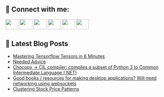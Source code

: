## 🔎 Connect with me:
[<img height="32" width="40" src="https://cdn.jsdelivr.net/npm/simple-icons@v5/icons/telegram.svg" />](https://t.me/bullbesh)
[<img height="32" width="40" src="https://cdn.jsdelivr.net/npm/simple-icons@v5/icons/vk.svg" />](https://vk.com/bullbesh)
[<img height="32" width="40" src="https://cdn.jsdelivr.net/npm/simple-icons@v5/icons/twitter.svg" />](https://twitter.com/bullbesh1)
[<img height="32" width="40" src="https://cdn.jsdelivr.net/npm/simple-icons@v5/icons/instagram.svg" />](https://www.instagram.com/bullbesh)
[<img height="32" width="40" src="https://cdn.jsdelivr.net/npm/simple-icons@v5/icons/reddit.svg" />](https://www.reddit.com/user/bullbesh)
[<img height="32" width="40" src="https://cdn.jsdelivr.net/npm/simple-icons@v5/icons/youtube.svg" />](https://www.youtube.com/channel/UCtfjRs6uzgq5mfm8S06WTcg)

## 📕 Latest Blog Posts
<!-- BLOG-POST-LIST:START -->
- [Mastering Tensorflow Tensors in 6 Minutes](https://www.reddit.com/r/Python/comments/uviyck/mastering_tensorflow_tensors_in_6_minutes/)
- [Needed Advice](https://www.reddit.com/r/Python/comments/uvi2b9/needed_advice/)
- [Chocopy -&gt; CIL compiler: compiles a subset of Python 3 to Common Intermediate Language &lpar;.NET&rpar;](https://www.reddit.com/r/Python/comments/uvhx2f/chocopy_cil_compiler_compiles_a_subset_of_python/)
- [Good books / resources for making desktop applications? Will need networking using websockets](https://www.reddit.com/r/Python/comments/uvhvol/good_books_resources_for_making_desktop/)
- [Clustering Stock Price Patterns](https://www.reddit.com/r/Python/comments/uvgadq/clustering_stock_price_patterns/)
<!-- BLOG-POST-LIST:END -->
